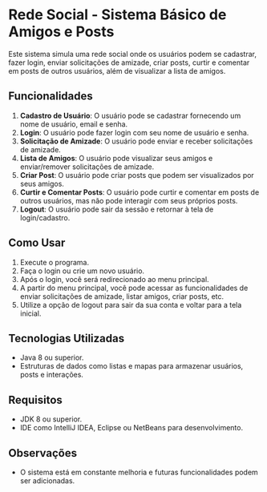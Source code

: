 # Rede Social - Sistema Básico de Amigos e Posts

Este sistema simula uma rede social onde os usuários podem se cadastrar, fazer login, enviar solicitações de amizade, criar posts, curtir e comentar em posts de outros usuários, além de visualizar a lista de amigos.

## Funcionalidades

1. **Cadastro de Usuário**: O usuário pode se cadastrar fornecendo um nome de usuário, email e senha.
2. **Login**: O usuário pode fazer login com seu nome de usuário e senha.
3. **Solicitação de Amizade**: O usuário pode enviar e receber solicitações de amizade.
4. **Lista de Amigos**: O usuário pode visualizar seus amigos e enviar/remover solicitações de amizade.
5. **Criar Post**: O usuário pode criar posts que podem ser visualizados por seus amigos.
6. **Curtir e Comentar Posts**: O usuário pode curtir e comentar em posts de outros usuários, mas não pode interagir com seus próprios posts.
7. **Logout**: O usuário pode sair da sessão e retornar à tela de login/cadastro.

## Como Usar

1. Execute o programa.
2. Faça o login ou crie um novo usuário.
3. Após o login, você será redirecionado ao menu principal.
4. A partir do menu principal, você pode acessar as funcionalidades de enviar solicitações de amizade, listar amigos, criar posts, etc.
5. Utilize a opção de logout para sair da sua conta e voltar para a tela inicial.

## Tecnologias Utilizadas

- Java 8 ou superior.
- Estruturas de dados como listas e mapas para armazenar usuários, posts e interações.

## Requisitos

- JDK 8 ou superior.
- IDE como IntelliJ IDEA, Eclipse ou NetBeans para desenvolvimento.

## Observações

- O sistema está em constante melhoria e futuras funcionalidades podem ser adicionadas.
